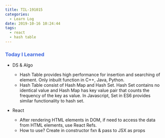 ```yaml
---
title: TIL-191015
categories:
  - Learn Log
date: 2019-10-16 10:24:44
tags:
  - react
  - hash table
---
```


### <span style="color:royalblue"> Today I Learned

  <!-- more -->

- DS & Algo

  - Hash Table provides high performance for insertion and searching of element. Only inbuilt function in C++, Java, Python.
  - Hash Table consist of Hash Map and Hash Set. Hash Set contains no identical value and Hash Map has key value pair that counts the frequency of the key as value. In Javascript, Set in ES6 provides similar functionality to hash set.

- React
  - After rendering HTML elements in DOM, if need to access the data from HTML elements, use React Refs.
  - How to use? Create in constructor fxn & pass to JSX as props
